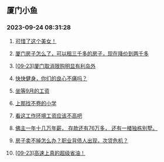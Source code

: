 ## 厦门小鱼 
### 2023-09-24 08:31:28

1. [可惜了这个美女！](http://bbs.xmfish.com/read-htm-tid-18077539.html)

2. [厦门房子怎么了，可以租三千多的房子，现在降价到两千多](http://bbs.xmfish.com/read-htm-tid-18077773.html)

3. [[09-23]厦门取消限购明显有利岛外](http://bbs.xmfish.com/read-htm-tid-18077630.html)

4. [快快健身，你们的良心不痛吗？](http://bbs.xmfish.com/read-htm-tid-18077722.html)

5. [坐等9月的工资](http://bbs.xmfish.com/read-htm-tid-18077666.html)

6. [上那找不卷的小学](http://bbs.xmfish.com/read-htm-tid-18077597.html)

7. [看这工作环境工资应该不高吧](http://bbs.xmfish.com/read-htm-tid-18077840.html)

8. [佛主一年十几万年薪，
存款还有76万多，
还有一楼独栋别墅。](http://bbs.xmfish.com/read-htm-tid-18077727.html)

9. [房子卖不掉怎么办？职业背债人出现，次贷危机？](http://bbs.xmfish.com/read-htm-tid-18077586.html)

10. [[09-23]高速上真的超级省油！](http://bbs.xmfish.com/read-htm-tid-18077778.html)

